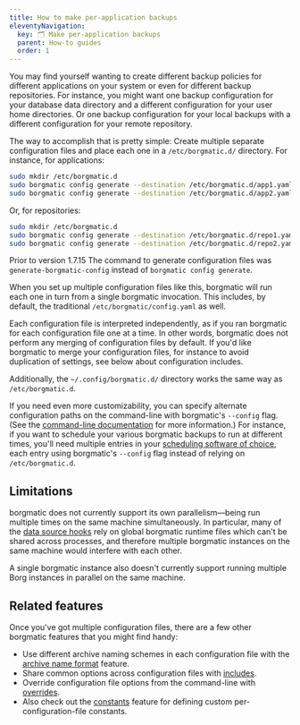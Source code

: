 ```yaml
---
title: How to make per-application backups
eleventyNavigation:
  key: 🗂️ Make per-application backups
  parent: How-to guides
  order: 1
---
```

You may find yourself wanting to create different backup policies for
different applications on your system or even for different backup
repositories. For instance, you might want one backup configuration for your
database data directory and a different configuration for your user home
directories. Or one backup configuration for your local backups with a
different configuration for your remote repository.

The way to accomplish that is pretty simple: Create multiple separate
configuration files and place each one in a `/etc/borgmatic.d/` directory. For
instance, for applications:

```bash
sudo mkdir /etc/borgmatic.d
sudo borgmatic config generate --destination /etc/borgmatic.d/app1.yaml
sudo borgmatic config generate --destination /etc/borgmatic.d/app2.yaml
```

Or, for repositories:

```bash
sudo mkdir /etc/borgmatic.d
sudo borgmatic config generate --destination /etc/borgmatic.d/repo1.yaml
sudo borgmatic config generate --destination /etc/borgmatic.d/repo2.yaml
```

<span class="minilink minilink-addedin">Prior to version 1.7.15</span> The
command to generate configuration files was `generate-borgmatic-config`
instead of `borgmatic config generate`.

When you set up multiple configuration files like this, borgmatic will run
each one in turn from a single borgmatic invocation. This includes, by
default, the traditional `/etc/borgmatic/config.yaml` as well.

Each configuration file is interpreted independently, as if you ran borgmatic
for each configuration file one at a time. In other words, borgmatic does not
perform any merging of configuration files by default. If you'd like borgmatic
to merge your configuration files, for instance to avoid duplication of
settings, see below about configuration includes.

Additionally, the `~/.config/borgmatic.d/` directory works the same way as
`/etc/borgmatic.d`.

If you need even more customizability, you can specify alternate configuration
paths on the command-line with borgmatic's `--config` flag. (See the
[command-line
documentation](https://torsion.org/borgmatic/reference/command-line/) for more
information.) For instance, if you want to schedule your various borgmatic
backups to run at different times, you'll need multiple entries in your
[scheduling software of
choice](https://torsion.org/borgmatic/how-to/set-up-backups/#autopilot), each
entry using borgmatic's `--config` flag instead of relying on
`/etc/borgmatic.d`.


## Limitations

borgmatic does not currently support its own parallelism—being run multiple
times on the same machine simultaneously. In particular, many of the [data
source
hooks](https://torsion.org/borgmatic/reference/configuration/data-sources/) rely
on global borgmatic runtime files which can't be shared across processes, and
therefore multiple borgmatic instances on the same machine would interfere with
each other.

A single borgmatic instance also doesn't currently support running multiple Borg
instances in parallel on the same machine.


<a id="archive-naming"></a>
<a id="configuration-includes"></a>
<a id="configuration-overrides"></a>
<a id="constant-interpolation"></a>

## Related features

Once you've got multiple configuration files, there are a few other borgmatic
features that you might find handy:

 * Use different archive naming schemes in each configuration file with the
   [archive name
   format](https://torsion.org/borgmatic/reference/configuration/archive-name-format/)
   feature.
 * Share common options across configuration files with
   [includes](https://torsion.org/borgmatic/reference/configuration/includes/).
 * Override configuration file options from the command-line with
   [overrides](https://torsion.org/borgmatic/reference/command-line/overrides/).
 * Also check out the
   [constants](https://torsion.org/borgmatic/reference/configuration/constants/)
   feature for defining custom per-configuration-file constants.

